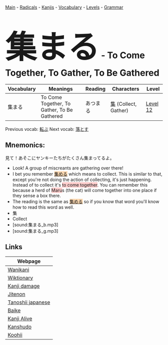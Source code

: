 <style> bigfont {font-size: 100px}</style>
[Main](../README.md) -
[Radicals](../radicals.md) -
[Kanjis](../kanjis.md) -
[Vocabulary](../vocabulary.md) -
[Levels](../levels.md) -
[Grammar](../grammar.md)
# <bigfont> 集まる</bigfont> - To Come Together, To Gather, To Be Gathered 

| Vocabulary | Meanings | Reading | Characters | Level |
| --- | --- | --- | --- | --- |
| 集まる | To Come Together, To Gather, To Be Gathered | あつまる |  [集](../kanjis/集.md) (Collect, Gather) | [Level 12](../levels/wk_level12.md) |

Previous vocab: [転ぶ](転ぶ.md) Next vocab: [落とす](落とす.md) 

## Mnemonics:
見て！あそこにヤンキーたちがたくさん集まってるよ。
* Look! A group of miscreants are gathering over there!
* I bet you remember <span style="background-color:#fed8b1"> [集める](https://jisho.org/search/集める)</span> which means to collect. This is similar to that, except you're not doing the action of collecting, it's just happening. Instead of to collect it's <span style="background-color:#ffcccb"> to come together</span>. You can remember this because a herd of <span style="background-color:#ffcccb"> Maru</span>s (the cat) will come together into one place if they sense a box there.
* The reading is the same as <span style="background-color:#fed8b1"> [集める](https://jisho.org/search/集める)</span> so if you know that word you'll know how to read this word as well.
* 集
* Collect
* [sound:集まる_b.mp3]
* [sound:集まる_g.mp3]


## Links 

| Webpage |
| --- |
| [Wanikani          ](https://www.wanikani.com/kanji/集まる) |
| [Wiktionary        ](https://en.wiktionary.org/wiki/集まる) |
| [Kanji damage      ](http://www.kanjidamage.com/kanji/search?utf8=✓&q=集まる) |
| [Jitenon           ](https://jitenon.com/kanji/集まる) |
| [Tanoshii japanese ](https://www.tanoshiijapanese.com/dictionary/kanji.cfm?k=集まる) |
| [Baike             ](https://baike.baidu.com/item/集まる) |
| [Kanji Alive       ](https://app.kanjialive.com/集まる) |
| [Kanshudo          ](https://www.kanshudo.com/searchmn?q=集まる) |
| [Koohii            ](https://kanji.koohii.com/study/kanji/集まる) |
